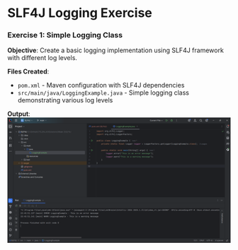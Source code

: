 # SLF4J Logging Exercise

### Exercise 1: Simple Logging Class
**Objective**: Create a basic logging implementation using SLF4J framework with different log levels.

**Files Created**:
- `pom.xml` - Maven configuration with SLF4J dependencies
- `src/main/java/LoggingExample.java` - Simple logging class demonstrating various log levels

**Output**: ![Screenshot](exercise1.png)
